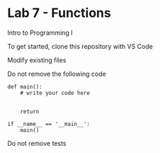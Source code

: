 # Lab 7 - Functions

Intro to Programming I

To get started, clone this repository with VS Code

Modify existing files

Do not remove the following code

```
def main():
    # write your code here

    
    return

if __name__ == '__main__':
    main()
```

Do not remove tests